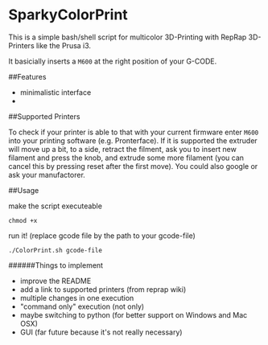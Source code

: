 SparkyColorPrint
================

This is a simple bash/shell script for multicolor 3D-Printing with RepRap 3D-Printers like the Prusa i3.

It basicially inserts a `M600` at the right position of your G-CODE.

##Features

- minimalistic interface
- 

##Supported Printers

To check if your printer is able to that with your current firmware enter `M600` into your printing software (e.g. Pronterface). If it is supported the extruder will move up a bit, to a side, retract the filment, ask you to insert new filament and press the knob, and extrude some more filament (you can cancel this by pressing reset after the first move). You could also google or ask your manufactorer.

##Usage


make the script executeable

`chmod +x`


run it! (replace gcode file by the path to your gcode-file)

`./ColorPrint.sh gcode-file`


######Things to implement

- improve the README
- add a link to supported printers (from reprap wiki)
- multiple changes in one execution
- "command only" execution (not only)
- maybe switching to python (for better support on Windows and Mac OSX)
- GUI (far future because it's not really necessary)
